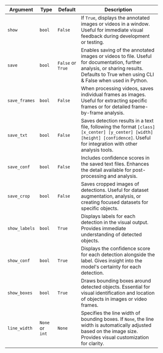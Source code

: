 | Argument      | Type            | Default           | Description                                                                                                                                                                            |
| ------------- | --------------- | ----------------- | -------------------------------------------------------------------------------------------------------------------------------------------------------------------------------------- |
| `show`        | `bool`          | `False`           | If `True`, displays the annotated images or videos in a window. Useful for immediate visual feedback during development or testing.                                                    |
| `save`        | `bool`          | `False` or `True` | Enables saving of the annotated images or videos to file. Useful for documentation, further analysis, or sharing results. Defaults to True when using CLI & False when used in Python. |
| `save_frames` | `bool`          | `False`           | When processing videos, saves individual frames as images. Useful for extracting specific frames or for detailed frame-by-frame analysis.                                              |
| `save_txt`    | `bool`          | `False`           | Saves detection results in a text file, following the format `[class] [x_center] [y_center] [width] [height] [confidence]`. Useful for integration with other analysis tools.          |
| `save_conf`   | `bool`          | `False`           | Includes confidence scores in the saved text files. Enhances the detail available for post-processing and analysis.                                                                    |
| `save_crop`   | `bool`          | `False`           | Saves cropped images of detections. Useful for dataset augmentation, analysis, or creating focused datasets for specific objects.                                                      |
| `show_labels` | `bool`          | `True`            | Displays labels for each detection in the visual output. Provides immediate understanding of detected objects.                                                                         |
| `show_conf`   | `bool`          | `True`            | Displays the confidence score for each detection alongside the label. Gives insight into the model's certainty for each detection.                                                     |
| `show_boxes`  | `bool`          | `True`            | Draws bounding boxes around detected objects. Essential for visual identification and location of objects in images or video frames.                                                   |
| `line_width`  | `None` or `int` | `None`            | Specifies the line width of bounding boxes. If `None`, the line width is automatically adjusted based on the image size. Provides visual customization for clarity.                    |

